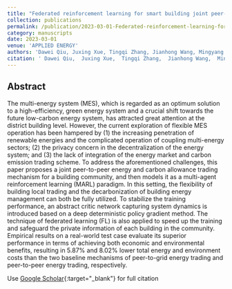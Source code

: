 ```yaml
---
title: "Federated reinforcement learning for smart building joint peer-to-peer energy and carbon allowance trading"
collection: publications
permalink: /publication/2023-03-01-Federated-reinforcement-learning-for-smart-building-joint-peer-to-peer-energy-and-carbon-allowance-trading
category: manuscripts
date: 2023-03-01
venue: 'APPLIED ENERGY'
authors: 'Dawei Qiu, Juxing Xue, Tingqi Zhang, Jianhong Wang, Mingyang Sun'
citation: ' Dawei Qiu,  Juxing Xue,  Tingqi Zhang,  Jianhong Wang,  Mingyang Sun, &quot;Federated reinforcement learning for smart building joint peer-to-peer energy and carbon allowance trading.&quot; APPLIED ENERGY, 2023.'
---
```


## Abstract

The multi-energy system (MES), which is regarded as an optimum solution to a high-efficiency, green energy system and a crucial shift towards the future low-carbon energy system, has attracted great attention at the district building level. However, the current exploration of flexible MES operation has been hampered by (1) the increasing penetration of renewable energies and the complicated operation of coupling multi-energy sectors; (2) the privacy concern in the decentralization of the energy system; and (3) the lack of integration of the energy market and carbon emission trading scheme. To address the aforementioned challenges, this paper proposes a joint peer-to-peer energy and carbon allowance trading mechanism for a building community, and then models it as a multi-agent reinforcement learning (MARL) paradigm. In this setting, the flexibility of building local trading and the decarbonization of building energy management can both be fully utilized. To stabilize the training performance, an abstract critic network capturing system dynamics is introduced based on a deep deterministic policy gradient method. The technique of federated learning (FL) is also applied to speed up the training and safeguard the private information of each building in the community. Empirical results on a real-world test case evaluate its superior performance in terms of achieving both economic and environmental benefits, resulting in 5.87% and 8.02% lower total energy and environment costs than the two baseline mechanisms of peer-to-grid energy trading and peer-to-peer energy trading, respectively.

Use [Google Scholar](https://scholar.google.com/scholar?q=Federated+reinforcement+learning+for+smart+building+joint+peer+to+peer+energy+and+carbon+allowance+trading){:target="_blank"} for full citation